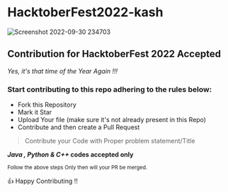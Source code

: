 # HacktoberFest2022-kash
![Screenshot 2022-09-30 234703](https://user-images.githubusercontent.com/47898529/193336604-af1f67b0-664d-43cd-a555-3d6501fd26ae.jpg)

## Contribution for HacktoberFest 2022 Accepted

*Yes, it's that time of the Year Again !!!*
### Start contributing to this repo adhering to the rules below:

* Fork this Repository 
* Mark it Star 
* Upload Your file (make sure it's not already present in this Repo)
* Contribute and then create a Pull Request
> Contribute your Code with Proper problem statement/Title 

**_Java , Python & C++_ codes accepted only**

<sub> Follow the above steps Only then will your PR be merged. </sub>

:+1: Happy Contributing !!
